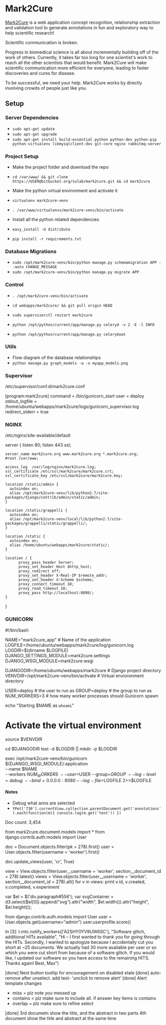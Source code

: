 # Mark2Cure

[Mark2Cure](http://mark2cure.org/) is a web application concept recognition, relationship extraction and validation tool to generate annotations in fun and exploratory way to help scientific research!

Scientific communication is broken.

Progress in biomedical science is all about incrementally building off of the work of others. Currently, it takes far too long for one scientist's work to reach all the other scientists that would benefit. Mark2Cure will make scientific communication more efficient for everyone, leading to faster discoveries and cures for disease.

To be successful, we need your help. Mark2Cure works by directly involving crowds of people just like you.


## Setup

### Server Dependencies

* `sudo apt-get update`
* `sudo apt-get upgrade`
* `sudo apt-get install build-essential python python-dev python-pip python-virtualenv libmysqlclient-dev git-core nginx rabbitmq-server`

### Project Setup

* Make the project folder and download the repo
* `cd /var/www/ && git clone https://USER@bitbucket.org/sulab/mark2cure.git && cd mark2cure`

* Make the python virtual environment and activate it
* `virtualenv mark2cure-venv`
* `. /var/www/virtualenvs/mark2cure-venv/bin/activate`

* Install all the python related dependencies
* `easy_install -U distribute`
* `pip install -r requirements.txt`

### Database Migrations

* `sudo /opt/mark2cure-venv/bin/python manage.py schemamigration APP --auto CHANGE_MESSAGE`
* `sudo /opt/mark2cure-venv/bin/python manage.py migrate APP`

### Control

* `. /opt/mark2cure-venv/bin/activate`
* `cd webapps/mark2cure/ && git pull origin HEAD`
* `sudo supervisorctl restart mark2cure`

* `python /opt/python/current/app/manage.py celeryd -v 2 -E -l INFO`
* `python /opt/python/current/app/manage.py celerybeat`

### Utils

* Flow diagram of the database relationships
* `python manage.py graph_models -a -o myapp_models.png`

### Supervisor

/etc/supervisor/conf.d/mark2cure.conf

  [program:mark2cure]
  command = /bin/gunicorn_start
  user = deploy
  stdout_logfile = /home/ubuntu/webapps/mark2cure/logs/gunicorn_supervisor.log
  redirect_stderr = true


### NGINX

/etc/nginx/site-available/default

  server {
    listen 80;
    listen 443 ssl;

    server_name mark2cure.org www.mark2cure.org *.mark2cure.org;
    #root /var/www;

    access_log  /var/log/nginx/mark2cure.log;
    ssl_certificate /etc/ssl/mark2cure/mark2cure.crt;
    ssl_certificate_key /etc/ssl/mark2cure/mark2cure.key;

    location /static/admin {
      autoindex on;
      alias /opt/mark2cure-venv/lib/python2.7/site-packages/django/contrib/admin/static/admin;
    }

    location /static/grappelli {
      autoindex on;
      alias /opt/mark2cure-venv/local/lib/python2.7/site-packages/grappelli/static/grappelli/;
    }

    location /static {
      autoindex on;
      alias /home/ubuntu/webapps/mark2cure/static/;
    }

    location / {
          proxy_pass_header Server;
          proxy_set_header Host $http_host;
          proxy_redirect off;
          proxy_set_header X-Real-IP $remote_addr;
          proxy_set_header X-Scheme $scheme;
          proxy_connect_timeout 10;
          proxy_read_timeout 10;
          proxy_pass http://localhost:8080/;
    }

  }

### GUNICORN

  #!/bin/bash

  NAME="mark2cure_app"                              # Name of the application
  LOGFILE=/home/ubuntu/webapps/mark2cure/log/gunicorn.log
  LOGDIR=$(dirname $LOGFILE)
  DJANGO_SETTINGS_MODULE=mark2cure.settings
  DJANGO_WSGI_MODULE=mark2cure.wsgi

  DJANGODIR=/home/ubuntu/webapps/mark2cure                      # Django project directory
  VENVDIR=/opt/mark2cure-venv/bin/activate                       # Virtual envioronment directory

  USER=deploy                                       # the user to run as
  GROUP=deploy                                      # the group to run as
  NUM_WORKERS=3                                     # how many worker processes should Gunicorn spawn

  echo "Starting $NAME as `whoami`"

  # Activate the virtual environment
  source $VENVDIR

  cd $DJANGODIR
  test -d $LOGDIR || mkdir -p $LOGDIR

  exec /opt/mark2cure-venv/bin/gunicorn ${DJANGO_WSGI_MODULE}:application \
    --name $NAME \
    --workers $NUM_WORKERS \
    --user=$USER --group=$GROUP \
    --log-level=debug \
    --bind=0.0.0.0:8080
    --log-file=$LOGFILE 2>>$LOGFILE

#### Notes

* Debug what anns are selected
* `YPet['730'].currentView.collection.parentDocument.get('annotations').each(function(m){ console.log(m.get('text')) })`

Doc count: 3,454

from mark2cure.document.models import *
from django.contrib.auth.models import User

doc = Document.objects.filter(pk = 278).first()
user = User.objects.filter(username = 'worker').first()

doc.update_views(user, 'cr', True)


view = View.objects.filter(user__username = 'worker', section__document_id = 278).latest()
views = View.objects.filter(user__username = 'worker', section__document_id = 278).all()
for v in views:
  print v.id, v.created, v.completed, v.experiment


var $el = $('div.paragraph#556');
var svgContainer = d3.select($el[0]).append("svg").attr("width", $el.width()).attr("height", $el.height());

from django.contrib.auth.models import User
user = User.objects.get(username="admin")
user.userprofile.score()


In [3]: t.mtc.notify_workers(['A2SHY0YV9UW6SC'], "Software glitch, additional HITs available", "Hi – I first wanted to thank you for going through the HITs. Secondly, I wanted to apologize because I accidentally cut you short at ~25 documents. We actually had 30 more available per user or so which you were cut short from because of a software glitch. If you would like, I updated our software so you have access to the remaining HITS. Thanks again! Best, Max")


[done] Next button tooltip for encouragement on disabled state
[done] auto-remove after unselect. add text- 'unclick to remove alert'
[done] Alert template changes
  * miss = plz note you messed up
  * contains = plz make sure to include all. if answer key items is contains
  * overlap = plz make sure to refine select

[done]
3rd documetn show the title, and the abstract in two parts
4th document show the title and abstract at the same time
